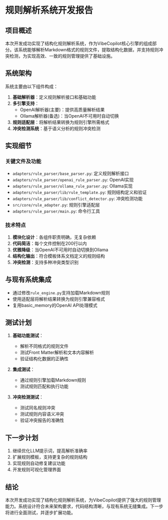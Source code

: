 # 规则解析系统开发报告

## 项目概述

本次开发成功实现了结构化规则解析系统，作为VibeCopilot核心引擎的组成部分。该系统能够解析Markdown格式的规则文件，提取结构化数据，并支持规则冲突检测，为实现高效、一致的规则管理提供了基础设施。

## 系统架构

系统主要由以下组件构成：

1. **基础解析器**：定义规则解析接口和基础功能
2. **多引擎支持**：
   - OpenAI解析器(主要)：提供高质量解析结果
   - Ollama解析器(备选)：当OpenAI不可用时自动切换
3. **规则适配层**：将解析结果转换为规则引擎所需格式
4. **冲突检测系统**：基于语义分析的规则冲突检测

## 实现细节

### 关键文件及功能

- `adapters/rule_parser/base_parser.py`: 定义规则解析接口
- `adapters/rule_parser/openai_rule_parser.py`: OpenAI实现
- `adapters/rule_parser/ollama_rule_parser.py`: Ollama实现
- `adapters/rule_parser/lib/rule_template.py`: 规则结构定义和验证
- `adapters/rule_parser/lib/conflict_detector.py`: 冲突检测功能
- `src/core/rule_adapter.py`: 规则引擎适配层
- `adapters/rule_parser/main.py`: 命令行工具

### 技术特点

1. **模块化设计**：各组件职责明确，无复杂依赖
2. **代码简洁**：每个文件控制在200行以内
3. **优雅降级**：当OpenAI不可用时自动切换到Ollama
4. **结构化输出**：符合模板体系文档定义的规则结构
5. **冲突检测**：支持多种冲突类型识别

## 与现有系统集成

- 通过修改`rule_engine.py`支持加载Markdown规则
- 使用适配层将解析结果转换为规则引擎兼容格式
- 复用basic_memory的OpenAI API处理模式

## 测试计划

1. **基础功能测试**：
   - 解析不同格式的规则文件
   - 测试Front Matter解析和文本内容解析
   - 验证结构化数据的正确性

2. **集成测试**：
   - 通过规则引擎加载Markdown规则
   - 测试规则匹配和执行功能

3. **冲突检测测试**：
   - 测试同名规则冲突
   - 测试规则内容语义冲突
   - 验证冲突报告的准确性

## 下一步计划

1. 继续优化LLM提示词，提高解析准确率
2. 扩展规则模板，支持更复杂的规则结构
3. 实现规则自动修复建议功能
4. 开发规则可视化管理界面

## 结论

本次开发成功实现了结构化规则解析系统，为VibeCopilot提供了强大的规则管理能力。系统设计符合未来架构要求，代码结构清晰，与现有系统无缝集成。下一步将进行全面测试，并逐步扩展功能。
